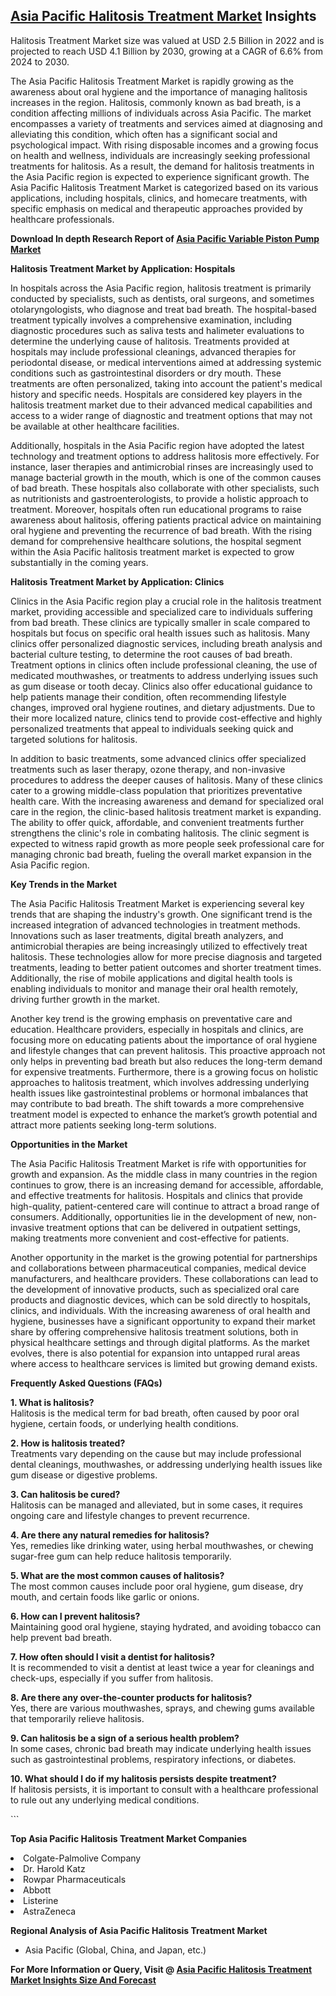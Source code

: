 <h2><a href="https://www.verifiedmarketreports.com/download-sample/?rid=476915&amp;utm_source=Github-Feb&amp;utm_medium=219" target="_blank">Asia Pacific Halitosis Treatment Market</a> Insights</h2><p>Halitosis Treatment Market size was valued at USD 2.5 Billion in 2022 and is projected to reach USD 4.1 Billion by 2030, growing at a CAGR of 6.6% from 2024 to 2030.</p><p><p>The Asia Pacific Halitosis Treatment Market is rapidly growing as the awareness about oral hygiene and the importance of managing halitosis increases in the region. Halitosis, commonly known as bad breath, is a condition affecting millions of individuals across Asia Pacific. The market encompasses a variety of treatments and services aimed at diagnosing and alleviating this condition, which often has a significant social and psychological impact. With rising disposable incomes and a growing focus on health and wellness, individuals are increasingly seeking professional treatments for halitosis. As a result, the demand for halitosis treatments in the Asia Pacific region is expected to experience significant growth. The Asia Pacific Halitosis Treatment Market is categorized based on its various applications, including hospitals, clinics, and homecare treatments, with specific emphasis on medical and therapeutic approaches provided by healthcare professionals. <p><strong>Download In depth Research Report of <a href="https://www.verifiedmarketreports.com/download-sample/?rid=236118&amp;utm_source=Pulse-Dec&amp;utm_medium=219" target="_blank">Asia Pacific Variable Piston Pump Market</a></strong></p></p> <p><strong>Halitosis Treatment Market by Application: Hospitals</strong></p> <p>In hospitals across the Asia Pacific region, halitosis treatment is primarily conducted by specialists, such as dentists, oral surgeons, and sometimes otolaryngologists, who diagnose and treat bad breath. The hospital-based treatment typically involves a comprehensive examination, including diagnostic procedures such as saliva tests and halimeter evaluations to determine the underlying cause of halitosis. Treatments provided at hospitals may include professional cleanings, advanced therapies for periodontal disease, or medical interventions aimed at addressing systemic conditions such as gastrointestinal disorders or dry mouth. These treatments are often personalized, taking into account the patient's medical history and specific needs. Hospitals are considered key players in the halitosis treatment market due to their advanced medical capabilities and access to a wider range of diagnostic and treatment options that may not be available at other healthcare facilities. <p>Additionally, hospitals in the Asia Pacific region have adopted the latest technology and treatment options to address halitosis more effectively. For instance, laser therapies and antimicrobial rinses are increasingly used to manage bacterial growth in the mouth, which is one of the common causes of bad breath. These hospitals also collaborate with other specialists, such as nutritionists and gastroenterologists, to provide a holistic approach to treatment. Moreover, hospitals often run educational programs to raise awareness about halitosis, offering patients practical advice on maintaining oral hygiene and preventing the recurrence of bad breath. With the rising demand for comprehensive healthcare solutions, the hospital segment within the Asia Pacific halitosis treatment market is expected to grow substantially in the coming years.</p> <p><strong>Halitosis Treatment Market by Application: Clinics</strong></p> <p>Clinics in the Asia Pacific region play a crucial role in the halitosis treatment market, providing accessible and specialized care to individuals suffering from bad breath. These clinics are typically smaller in scale compared to hospitals but focus on specific oral health issues such as halitosis. Many clinics offer personalized diagnostic services, including breath analysis and bacterial culture testing, to determine the root causes of bad breath. Treatment options in clinics often include professional cleaning, the use of medicated mouthwashes, or treatments to address underlying issues such as gum disease or tooth decay. Clinics also offer educational guidance to help patients manage their condition, often recommending lifestyle changes, improved oral hygiene routines, and dietary adjustments. Due to their more localized nature, clinics tend to provide cost-effective and highly personalized treatments that appeal to individuals seeking quick and targeted solutions for halitosis. <p>In addition to basic treatments, some advanced clinics offer specialized treatments such as laser therapy, ozone therapy, and non-invasive procedures to address the deeper causes of halitosis. Many of these clinics cater to a growing middle-class population that prioritizes preventative health care. With the increasing awareness and demand for specialized oral care in the region, the clinic-based halitosis treatment market is expanding. The ability to offer quick, affordable, and convenient treatments further strengthens the clinic's role in combating halitosis. The clinic segment is expected to witness rapid growth as more people seek professional care for managing chronic bad breath, fueling the overall market expansion in the Asia Pacific region.</p> <p><strong>Key Trends in the Market</strong></p> <p>The Asia Pacific Halitosis Treatment Market is experiencing several key trends that are shaping the industry's growth. One significant trend is the increased integration of advanced technologies in treatment methods. Innovations such as laser treatments, digital breath analyzers, and antimicrobial therapies are being increasingly utilized to effectively treat halitosis. These technologies allow for more precise diagnosis and targeted treatments, leading to better patient outcomes and shorter treatment times. Additionally, the rise of mobile applications and digital health tools is enabling individuals to monitor and manage their oral health remotely, driving further growth in the market.</p> <p>Another key trend is the growing emphasis on preventative care and education. Healthcare providers, especially in hospitals and clinics, are focusing more on educating patients about the importance of oral hygiene and lifestyle changes that can prevent halitosis. This proactive approach not only helps in preventing bad breath but also reduces the long-term demand for expensive treatments. Furthermore, there is a growing focus on holistic approaches to halitosis treatment, which involves addressing underlying health issues like gastrointestinal problems or hormonal imbalances that may contribute to bad breath. The shift towards a more comprehensive treatment model is expected to enhance the market’s growth potential and attract more patients seeking long-term solutions.</p> <p><strong>Opportunities in the Market</strong></p> <p>The Asia Pacific Halitosis Treatment Market is rife with opportunities for growth and expansion. As the middle class in many countries in the region continues to grow, there is an increasing demand for accessible, affordable, and effective treatments for halitosis. Hospitals and clinics that provide high-quality, patient-centered care will continue to attract a broad range of consumers. Additionally, opportunities lie in the development of new, non-invasive treatment options that can be delivered in outpatient settings, making treatments more convenient and cost-effective for patients.</p> <p>Another opportunity in the market is the growing potential for partnerships and collaborations between pharmaceutical companies, medical device manufacturers, and healthcare providers. These collaborations can lead to the development of innovative products, such as specialized oral care products and diagnostic devices, which can be sold directly to hospitals, clinics, and individuals. With the increasing awareness of oral health and hygiene, businesses have a significant opportunity to expand their market share by offering comprehensive halitosis treatment solutions, both in physical healthcare settings and through digital platforms. As the market evolves, there is also potential for expansion into untapped rural areas where access to healthcare services is limited but growing demand exists.</p> <p><strong>Frequently Asked Questions (FAQs)</strong></p> <p><strong>1. What is halitosis?</strong><br>Halitosis is the medical term for bad breath, often caused by poor oral hygiene, certain foods, or underlying health conditions.</p> <p><strong>2. How is halitosis treated?</strong><br>Treatments vary depending on the cause but may include professional dental cleanings, mouthwashes, or addressing underlying health issues like gum disease or digestive problems.</p> <p><strong>3. Can halitosis be cured?</strong><br>Halitosis can be managed and alleviated, but in some cases, it requires ongoing care and lifestyle changes to prevent recurrence.</p> <p><strong>4. Are there any natural remedies for halitosis?</strong><br>Yes, remedies like drinking water, using herbal mouthwashes, or chewing sugar-free gum can help reduce halitosis temporarily.</p> <p><strong>5. What are the most common causes of halitosis?</strong><br>The most common causes include poor oral hygiene, gum disease, dry mouth, and certain foods like garlic or onions.</p> <p><strong>6. How can I prevent halitosis?</strong><br>Maintaining good oral hygiene, staying hydrated, and avoiding tobacco can help prevent bad breath.</p> <p><strong>7. How often should I visit a dentist for halitosis?</strong><br>It is recommended to visit a dentist at least twice a year for cleanings and check-ups, especially if you suffer from halitosis.</p> <p><strong>8. Are there any over-the-counter products for halitosis?</strong><br>Yes, there are various mouthwashes, sprays, and chewing gums available that temporarily relieve halitosis.</p> <p><strong>9. Can halitosis be a sign of a serious health problem?</strong><br>In some cases, chronic bad breath may indicate underlying health issues such as gastrointestinal problems, respiratory infections, or diabetes.</p> <p><strong>10. What should I do if my halitosis persists despite treatment?</strong><br>If halitosis persists, it is important to consult with a healthcare professional to rule out any underlying medical conditions.</p> ```</p><p><strong>Top Asia Pacific Halitosis Treatment Market Companies</strong></p><div data-test-id=""><p><li>Colgate-Palmolive Company</li><li> Dr. Harold Katz</li><li> Rowpar Pharmaceuticals</li><li> Abbott</li><li> Listerine</li><li> AstraZeneca</li></p><div><strong>Regional Analysis of&nbsp;Asia Pacific Halitosis Treatment Market</strong></div><ul><li dir="ltr"><p dir="ltr">Asia Pacific (Global, China, and Japan, etc.)</p></li></ul><p><strong>For More Information or Query, Visit @&nbsp;</strong><strong><a href="https://www.verifiedmarketreports.com/product/halitosis-treatment-market-size-and-forecast/?utm_source=Github-Feb&amp;utm_medium=219" target="_blank">Asia Pacific Halitosis Treatment Market Insights Size And Forecast</a></strong></p></div><h2>&nbsp;</h2><div data-test-id="">&nbsp;</div>
